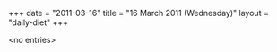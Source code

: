 +++
date = "2011-03-16"
title = "16 March 2011 (Wednesday)"
layout = "daily-diet"
+++


\<no entries\>